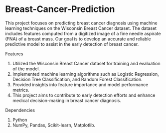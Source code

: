 # Breast-Cancer-Prediction
This project focuses on predicting breast cancer diagnosis using machine learning techniques on the Wisconsin Breast Cancer dataset. The dataset includes features computed from a digitized image of a fine needle aspirate (FNA) of a breast mass. Our goal is to develop an accurate and reliable predictive model to assist in the early detection of breast cancer.

Features
1. Utilized the Wisconsin Breast Cancer dataset for training and evaluation of the model.
2. Implemented machine learning algorithms such as Logistic Regression, Decision Tree Classification, and Random Forest Classification.
3. Provided insights into feature importance and model performance metrics.
4. This project aims to contribute to early detection efforts and enhance medical decision-making in breast cancer diagnosis.

Dependencies
1. Python
2. NumPy, Pandas, Scikit-learn, Matplotlib.
